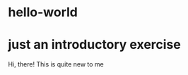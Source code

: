 # hello-world
just an introductory exercise
==============================
Hi, there!
This is quite new to me
